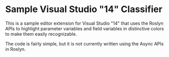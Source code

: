 # Sample Visual Studio "14" Classifier

This is a sample editor extension for Visual Studio "14" that uses the 
Roslyn APIs to highlight parameter variables and field variables in distinctive
colors to make them easily recognizable.

The code is fairly simple, but it is not currently written using the
Async APIs in Roslyn.